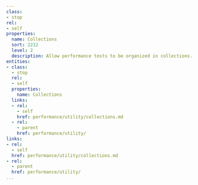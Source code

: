 ```yaml
---
class:
- stop
rel:
- self
properties:
  name: Collections
  sort: 2212
  level: 2
  description: Allow performance tests to be organized in collections.
entities:
- class:
  - stop
  rel:
  - self
  properties:
    name: Collections
  links:
  - rel:
    - self
    href: performance/utility/collections.md
  - rel:
    - parent
    href: performance/utility/
links:
- rel:
  - self
  href: performance/utility/collections.md
- rel:
  - parent
  href: performance/utility/
...
```

